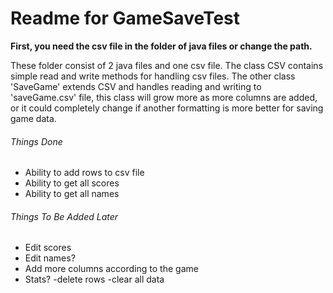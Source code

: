 # Readme for GameSaveTest

**First, you need the csv file in the folder of java files or change the path.**

These folder consist of 2 java files and one csv file. The class CSV contains simple read and write methods for handling csv files. The other class 'SaveGame' extends CSV and handles reading and writing to 'saveGame.csv' file, this class will grow more as more columns are added, or it could completely change if another formatting is more better for saving game data.

###### Things Done
- Ability to add rows to csv file
- Ability to get all scores
- Ability to get all names


###### Things To Be Added Later
- Edit scores
- Edit names?
- Add more columns according to the game
- Stats?
-delete rows
-clear all data
